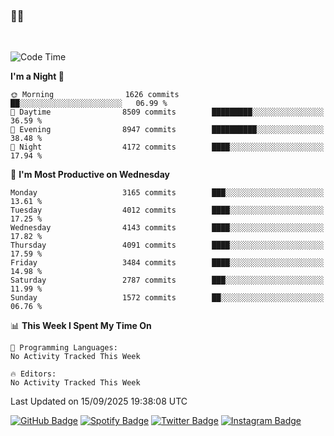 ### 🤙🍺

<!-- <a href="https://github-readme-stats.vercel.app/api?username=hzak2xx&count_private=true&show_icons=true&theme=dracula">
  <img align="center" src="https://github-readme-stats.vercel.app/api?username=hzak2xx&count_private=true&show_icons=true&theme=dracula" />
</a>
</br> -->
</br>

<!--START_SECTION:waka-->
![Code Time](http://img.shields.io/badge/Code%20Time-4%2C209%20hrs%2040%20mins-blue)

**I'm a Night 🦉** 

```text
🌞 Morning                1626 commits        ██░░░░░░░░░░░░░░░░░░░░░░░   06.99 % 
🌆 Daytime                8509 commits        █████████░░░░░░░░░░░░░░░░   36.59 % 
🌃 Evening                8947 commits        ██████████░░░░░░░░░░░░░░░   38.48 % 
🌙 Night                  4172 commits        ████░░░░░░░░░░░░░░░░░░░░░   17.94 % 
```
📅 **I'm Most Productive on Wednesday** 

```text
Monday                   3165 commits        ███░░░░░░░░░░░░░░░░░░░░░░   13.61 % 
Tuesday                  4012 commits        ████░░░░░░░░░░░░░░░░░░░░░   17.25 % 
Wednesday                4143 commits        ████░░░░░░░░░░░░░░░░░░░░░   17.82 % 
Thursday                 4091 commits        ████░░░░░░░░░░░░░░░░░░░░░   17.59 % 
Friday                   3484 commits        ████░░░░░░░░░░░░░░░░░░░░░   14.98 % 
Saturday                 2787 commits        ███░░░░░░░░░░░░░░░░░░░░░░   11.99 % 
Sunday                   1572 commits        ██░░░░░░░░░░░░░░░░░░░░░░░   06.76 % 
```


📊 **This Week I Spent My Time On** 

```text
💬 Programming Languages: 
No Activity Tracked This Week

🔥 Editors: 
No Activity Tracked This Week
```


 Last Updated on 15/09/2025 19:38:08 UTC
<!--END_SECTION:waka-->

[![GitHub Badge](https://img.shields.io/badge/GitHub-100000?style=for-the-badge&logo=github&logoColor=white)](https://github.com/hzak2xx)
[![Spotify Badge](https://img.shields.io/badge/Spotify-1ED760?&style=for-the-badge&logo=spotify&logoColor=white)](https://open.spotify.com/user/uf90s6sbbh75a1mt44clkhkvf)
[![Twitter Badge](https://img.shields.io/badge/Twitter-1DA1F2?style=for-the-badge&logo=twitter&logoColor=white)](https://twitter.com/hzak2xx)
[![Instagram Badge](https://img.shields.io/badge/Instagram-E4405F?style=for-the-badge&logo=instagram&logoColor=white)](https://www.instagram.com/hzak2xx/)
